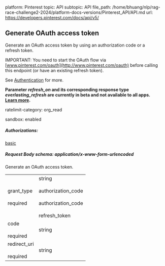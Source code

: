 platform: Pinterest
topic: API
subtopic: API
file_path: /home/bhuang/nlp/rag-race-challenge2-2024/platform-docs-versions/Pinterest_API/API.md
url: https://developers.pinterest.com/docs/api/v5/


## [](#operation/oauth/token)Generate OAuth access token

Generate an OAuth access token by using an authorization code or a refresh token.

IMPORTANT: You need to start the OAuth flow via [www.pinterest.com/oauth](http://www.pinterest.com/oauth) before calling this endpoint (or have an existing refresh token).

See [Authentication](https://developers.pinterest.com/docs/getting-started/authentication/) for more.

**Parameter _refresh\_on_ and its corresponding response type _everlasting\_refresh_ are currently in beta and not available to all apps. [Learn more](https://developers.pinterest.com/docs/new/about-beta-access/).**

ratelimit-category: org\_read

sandbox: enabled

##### Authorizations:

[basic](#section/Authentication/basic)

##### Request Body schema: application/x-www-form-urlencoded

Generate an OAuth access token.

|     |     |
| --- | --- |
| grant\_type<br><br>required | string<br><br>authorization\_code<br><br>authorization\_code<br><br>refresh\_token |
| code<br><br>required | string |
| redirect\_uri<br><br>required | string |
